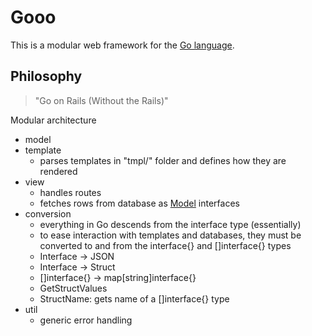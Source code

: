 # Gooo

This is a modular web framework for the [Go language](http://www.golang.org).



## Philosophy
> "Go on Rails (Without the Rails)"

Modular architecture
* model
* template
  * parses templates in "tmpl/" folder and defines how they are rendered
* view
  * handles routes
  * fetches rows from database as [Model](about:blank) interfaces
* conversion
  * everything in Go descends from the interface type (essentially)
  * to ease interaction with templates and databases, they must be converted
    to and from the interface{} and []interface{} types
  * Interface -> JSON
  * Interface -> Struct
  * []interface{} -> map[string]interface{}
  * GetStructValues
  * StructName: gets name of a []interface{} type
* util
  * generic error handling
